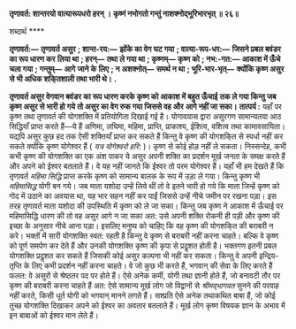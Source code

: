 **तृणावर्त: शान्तरयो वात्यारूपधरो हरन् ।** **कृष्णं नभोगतो गन्तुं नाशक्नोद्भूरिभारभृत् ॥ २६॥** 

शब्दार्थ **** 

**तृणावर्त:—** **तृणावर्त असुर** **; शान्त-रय:—** **झोंके का वेग घट गया** **; वात्या-रूप-धर:—** **जिसने प्रबल बवंडर का रूप धारण कर** **लिया था** **; हरन्—** **तथा ले गया था** **; कृष्णम्—** **कृष्ण को** **; नभ:-गत:—** **आकाश में ऊँचे चला गया** **; गन्तुम्—** **आगे जाने के** **लिए** **; न अशक्नोत्—** **समर्थ न था** **; भूरि-भार-भृत्—** **क्योंकि कृष्ण असुर से भी अधिक शकि्तशाली तथा भारी थे।** **.** 

**तृणावर्त असुर वेगवान बवंडर का रूप धारण करके कृष्ण को आकाश में बहुत ऊँचाई** **तक ले गया किन्तु जब कृष्ण असुर से भारी हो गये तो असुर का वेग रुक गया जिससे वह और** **आगे नहीं जा सका।** **तात्पर्य :** यहाँ पर कृष्ण तथा तृणावर्त की योगशक्ति में प्रतियोगिता दिखाई गई है। योगावयास द्वारा असुरगण सामान्यतया आठ सिद्धियाँ प्राप्त करते हैं—ये हैं अणिमा, लघिमा, महिमा, प्राप्ति, प्राकाश्य, ईशित्व, वशित्व तथा कामावसायिता। यद्यपि असुर कुछ हद तक ऐसी शक्तियाँ प्राप्त कर सकते हैं किन्तु वे कृष्ण की योगशकि्त से स्पर्धा नहीं कर सकते क्योंकि कृष्ण योगेश्वर हैं ( *यत्र योगेश्वरो हरि:* )। कृष्ण से कोई होड़ नहीं ले सकता। निस्सन्देह, कभी कभी कृष्ण की योगशक्ति का एक अंश पाकर ये असुर अपनी शक्ति का प्रदर्शन मूर्ख जनता के समक्ष करते हैं और अपने को ईश्वर बतलाते हैं। वे यह नहीं जानते कि ईश्वर तो परम योगेश्वर हैं। यहाँ भी हम देखते हैं कि तृणावर्त *महिमा सिद्धि* प्राप्त करके कृष्ण को सामान्य बालक के रूप में उड़ा ले गया। किन्तु कृष्ण भी *महिमासिद्ध* योगी बन गये। जब माता यशोदा उन्हें लिये थीं तो वे इतने भारी हो गये कि माता जिन्हें कृष्ण को गोद में उठाने का अवयास था, यह भार सहन नहीं कर पाईं जिससे उन्हें नीचे जमीन पर रखना पड़ा। इस तरह तृणावर्त माता यशोदा की उपस्थिति में कृष्ण को ले जा सका। किन्तु जब कृष्ण ने आकाश में ऊँचाई पर महिमासिद्धि धारण की तो वह असुर आगे न जा सका अत: उसे अपनी शक्ति रोकनी ही पड़ी और कृष्ण की इच्छा के अनुसार नीचे आना पड़ा। इसलिए मनुष्य को चाहिए कि वह कृष्ण की योगशकि्त की बराबरी न करे। भक्तों में सारी योगशक्ति स्वत: रहती है किन्तु वे कृष्ण से बराबरी नहीं करना चाहते। बल्कि वे कृष्ण को पूर्ण समर्पण कर देते हैं और उनकी योगशक्ति कृष्ण की कृपा से प्रदॢशत होती है। भक्तगण इतनी प्रबल योगशक्ति प्रदॢशत कर सकते हैं जिसकी कोई असुर कल्पना भी नहीं कर सकता। किन्तु वे अपनी इन्द्रिय-तृप्ति के लिए कभी प्रदर्शन नहीं करना चाहते। वे जो कुछ भी करते हैं, भगवान् की सेवा के लिए करते हैं फलत: वे असुरों से श्रेष्ठतर पद पर होते हैं। ऐसे अनेक कर्मी, योगी तथा ज्ञानी होते हैं, जो बनावटी तौर पर कृष्ण की बराबरी करना चाहते हैं अत: ऐसे सामान्य मूर्ख लोग जो विद्वानों से *श्रीमद्भागवत* सुनने की परवाह नहीं करते, किसी धूर्त योगी को भगवान् मानने लगते हैं। सश्प्रति ऐसे अनेक तथाकथित बाबा हैं, जो कोई तुच्छ योगशक्ति दिखाकर अपने को ईश्वर का अवतार बतलाते हैं। मूर्ख लोग कृष्ण विषयक ज्ञान के अभाव में इन बाबाओं को ईश्वर मान लेते हैं।  